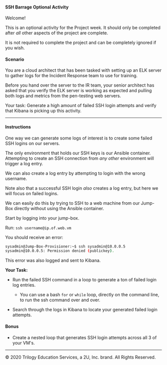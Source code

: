 #### SSH Barrage Optional Activity
Welcome! 

This is an optional activity for the Project week. It should only be completed after _all_ other aspects of the project are complete.

It is not required to complete the project and can be completely ignored if you wish.

#### Scenario

You are a cloud architect that has been tasked with setting up an ELK server to gather logs for the Incident Response team to use for training.

Before you hand over the server to the IR team, your senior architect has asked that you verify the ELK server is working as expected and pulling both logs and metrics from the pen-testing web servers.

Your task: Generate a high amount of failed SSH login attempts and verify that Kibana is picking up this activity.

---

#### Instructions

One way we can generate some logs of interest is to create some failed SSH logins on our servers.

The only environment that holds our SSH keys is our Ansible container. Attempting to create an SSH connection from _any other_ environment will trigger a log entry.

We can also create a log entry by attempting to login with the wrong username.

Note also that a successful SSH login _also_ creates a log entry, but here we will focus on failed logins.

We can easily do this by trying to SSH to a web machine from our Jump-Box directly without using the Ansible container. 

Start by logging into your jump-box. 

Run: `ssh username@ip.of.web.vm`

You should receive an error:

```bash
sysadmin@Jump-Box-Provisioner:~$ ssh sysadmin@10.0.0.5
sysadmin@10.0.0.5: Permission denied (publickey).
```

This error was also logged and sent to Kibana. 

**Your Task:**

- Run the failed SSH command in a loop to generate a ton of failed login log entries.
	- You can use a bash `for` or `while` loop, directly on the command line, to run the ssh command over and over.

- Search through the logs in Kibana to locate your generated failed login attempts.

#### Bonus

- Create a nested loop that generates SSH login attempts across all 3 of your VM's.

---
© 2020 Trilogy Education Services, a 2U, Inc. brand. All Rights Reserved. 